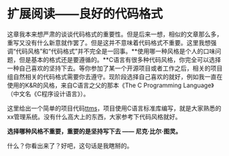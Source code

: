 # 扩展阅读——良好的代码格式

这章我本来想严肃的谈谈代码格式的重要性。但是后来一想，相似的文章那么多，重写又没有什么新意就作罢了。但是这并不意味着代码格式不重要。这里我想强调“代码风格”和“代码格式”并不完全是一回事。**使用哪一种风格是个人的口味问题，但是基本的格式还是要遵循的。**C语言有很多种代码风格，你完全可以选择一种自己喜欢的坚持下去。等你参加了某一个开源项目或者工作之后，相关的项目组自然相关的代码格式需要你去遵守。现阶段选择自己喜欢的就好，例如我一直在使用的K&R的风格，来自C语言之父的那本《The C Programming Language》（中文名《C程序设计语言》）。

这里给出一个简单的项目代码[ttms](https://github.com/hurley25/ttms)，项目使用C语言标准库编写，就是大家熟悉的xx管理系统。没有什么高大上的东西，大家参考下代码风格就好。

**选择哪种风格不重要，重要的是坚持写下去 —— 尼克·比尔·图灵。**

什么？你看出来了？好吧，这句话是我瞎掰的。